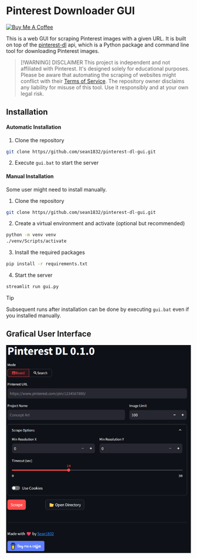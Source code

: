 # Pinterest Downloader GUI


<a href="https://www.buymeacoffee.com/zekezhang" target="_blank"><img src="https://cdn.buymeacoffee.com/buttons/v2/default-blue.png" alt="Buy Me A Coffee" style="height: 40px !important;width: 145px !important;" ></a>

This is a web GUI for scraping Pinterest images with a given URL. It is built on top of the [pinterest-dl](https://github.com/sean1832/pinterest-dl) api, which is a Python package and command line tool for downloading Pinterest images.

> [!WARNING] DISCLAIMER
> This project is independent and not affiliated with Pinterest. It's designed solely for educational purposes. Please be aware that automating the scraping of websites might conflict with their [Terms of Service](https://developers.pinterest.com/terms/). The repository owner disclaims any liability for misuse of this tool. Use it responsibly and at your own legal risk.

## Installation
#### Automatic Installation
1. Clone the repository
```bash
git clone https//github.com/sean1832/pinterest-dl-gui.git
```
2. Execute `gui.bat` to start the server

#### Manual Installation
Some user might need to install manually.
1. Clone the repository
```bash
git clone https//github.com/sean1832/pinterest-dl-gui.git
```
2. Create a virtual environment and activate (optional but recommended)
```bash
python -m venv venv
./venv/Scripts/activate
```

3. Install the required packages
```bash
pip install -r requirements.txt
```

4. Start the server
```bash
streamlit run gui.py
```

> [!TIP]
> Subsequent runs after installation can be done by executing `gui.bat` even if you installed manually.

## Grafical User Interface
![alt text](image.png)
